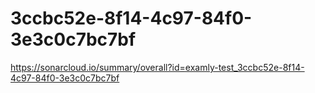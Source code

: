 # 3ccbc52e-8f14-4c97-84f0-3e3c0c7bc7bf
https://sonarcloud.io/summary/overall?id=examly-test_3ccbc52e-8f14-4c97-84f0-3e3c0c7bc7bf
